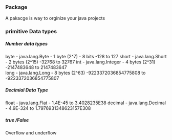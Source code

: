 

### Package
A pakacge is way to orginize your java projects


### primitive Data types
##### Number data types


byte	- java.lang.Byte		- 1 byte (2^7) - 8 bits	 	-128 		to 127
short	- java.lang.Short		- 2 bytes (2^15)			-32768 	to 32767
int 	- java.lang.Integer		- 4 bytes (2^31)			-2147483648 to  2147483647  
long 	- java.lang.Long		- 8 bytes (2^63)	-9223372036854775808 to -9223372036854775807

##### Decimial Data Type

float	- java.lang.Flat		- 1.4E-45 to 3.4028235E38 
decimal	- java.lang.Decimal		- 4.9E-324 to 1.7976931348623157E308

##### true /False


Overflow and underflow
